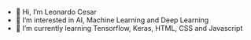 - 👋 Hi, I’m Leonardo Cesar
- 👀 I’m interested in AI, Machine Learning and Deep Learning
- 🌱 I’m currently learning Tensorflow, Keras, HTML, CSS and Javascript

<!---
coderleonardo/coderleonardo is a ✨ special ✨ repository because its `README.md` (this file) appears on your GitHub profile.
You can click the Preview link to take a look at your changes.
--->
